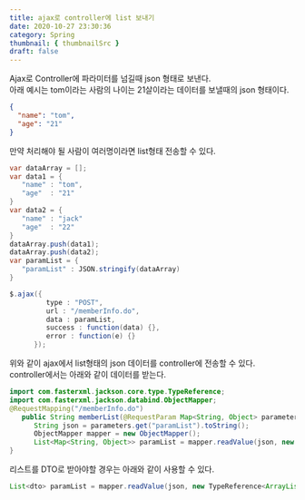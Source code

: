 ```yaml
---
title: ajax로 controller에 list 보내기
date: 2020-10-27 23:30:36
category: Spring
thumbnail: { thumbnailSrc }
draft: false
---
```


Ajax로 Controller에 파라미터를 넘길때 json 형태로 보낸다.
<br>아래 예시는 tom이라는 사람의 나이는 21살이라는 데이터를 보낼때의 json 형태이다.

```json
{
  "name": "tom",
  "age": "21"
}
```

만약 처리해야 될 사람이 여러명이라면 list형태 전송할 수 있다.

```java script
var dataArray = [];
var data1 = {
   "name" : "tom",
   "age"  : "21"
}
var data2 = {
   "name" : "jack"
   "age"  : "22"
}
dataArray.push(data1);
dataArray.push(data2);
var paramList = {
   "paramList" : JSON.stringify(dataArray)
}

$.ajax({
         type : "POST",
         url : "/memberInfo.do",
         data : paramList,
         success : function(data) {},
         error : function(e) {}
      });
```

위와 같이 ajax에서 list형태의 json 데이터를 controller에 전송할 수 있다.
<br> controller에서는 아래와 같이 데이터를 받는다.

```java
import com.fasterxml.jackson.core.type.TypeReference;
import com.fasterxml.jackson.databind.ObjectMapper;
@RequestMapping("/memberInfo.do")
   public String memberList(@RequestParam Map<String, Object> parameters{
      String json = parameters.get("paramList").toString();
      ObjectMapper mapper = new ObjectMapper();
      List<Map<String, Object>> paramList = mapper.readValue(json, new TypeReference<ArrayList<Map<String, Object>>>(){});
}
```

리스트를 DTO로 받아야할 경우는 아래와 같이 사용할 수 있다.

```java
List<dto> paramList = mapper.readValue(json, new TypeReference<ArrayList<dto>>(){});


```
